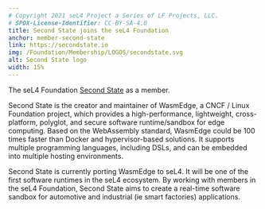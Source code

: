 ```yaml
---
# Copyright 2021 seL4 Project a Series of LF Projects, LLC.
# SPDX-License-Identifier: CC-BY-SA-4.0
title: Second State joins the seL4 Foundation
anchor: member-second-state
link: https://secondstate.io
img: /Foundation/Membership/LOGOS/secondstate.svg
alt: Second State logo
width: 15%
---
```


The seL4 Foundation [Second State](https://secondstate.io) as a member.

Second State is the creator and maintainer of WasmEdge, a CNCF / Linux
Foundation project, which provides a high-performance, lightweight,
cross-platform, polyglot, and secure software runtime/sandbox for edge
computing. Based on the WebAssembly standard, WasmEdge could be 100 times faster
than Docker and hypervisor-based solutions. It supports multiple programming
languages, including DSLs, and can be embedded into multiple hosting
environments.

Second State is currently porting WasmEdge to seL4. It will be one of the first
software runtimes in the seL4 ecosystem. By working with members in the seL4
Foundation, Second State aims to create a real-time software sandbox for
automotive and industrial (ie smart factories) applications.
